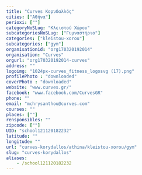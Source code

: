 ```yaml
---
title: "Curves Κορυδαλλός"
cities: ["Αθήνα"]
perioxi: [""]
categoryNoSLug: "Κλειστού Χώρου"
subcategoriesNoSLug: ["Γυμναστήριο"]
categories: ["kleistou-xorou"]
subcategories: ["gym"]
organisationid: "org170320192014"
organisation: "Curves"
orgurl: "org170320192014-curves"
address: ""
logoimg: "1024px-curves_fitness_logosvg (17).png"
profilePhoto : "downloaded"
coverPhoto : "downloaded"
website: "www.curves.gr/"
facebook: "www.facebook.com/CurvesGR"
phone: ""
email: "mchrysanthou@curves.com"
courses: ""
places: [""]
rensponsibles: ""
zipcode: [""]
UID: "school121120182232"
latitude: ""
longitude: ""
url: "curves-korydallos/athina/kleistou-xorou/gym"
slug: "curves-korydallos"
aliases:
    - /school121120182232
---
```





